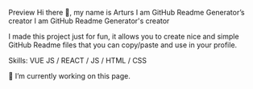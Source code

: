 Preview
Hi there 👋, my name is Arturs
I am GitHub Readme Generator’s creator
I am GitHub Readme Generator's creator

I made this project just for fun, it allows you to create nice and simple GitHub Readme files that you can copy/paste and use in your profile.

Skills: VUE JS / REACT / JS / HTML / CSS

🔭 I’m currently working on this page.
